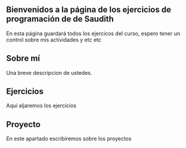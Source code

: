 ## Bienvenidos a la página de los ejercicios de programación de de Saudith

En esta página guardará todos los ejercicos del curso, espero tener un control sobre mis actividades y etc etc

## Sobre mí
Una breve descripcion de ustedes.

## Ejercicios

Aquí aljaremos los ejercicios

## Proyecto

En este apartado escribiremos sobre los proyectos
